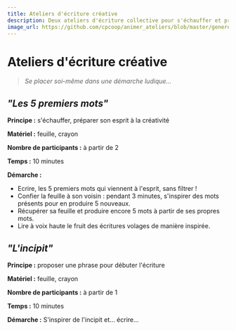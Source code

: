 ```yaml
---
title: Ateliers d'écriture créative
description: Deux ateliers d'écriture collective pour s'échauffer et préparer son esprit à la créativité.
image_url: https://github.com/cpcoop/animer_ateliers/blob/master/generer_creativite/atelier_ecriture_creative.jpg?raw=true
---
```


# Ateliers d'écriture créative

> *Se placer soi-même dans une démarche ludique...*

## *"Les 5 premiers mots"*

**Principe :** s'échauffer, préparer son esprit à la créativité

**Matériel :** feuille, crayon

**Nombre de participants :** à partir de 2

**Temps :** 10 minutes

**Démarche :**
* Ecrire, les 5 premiers mots qui viennent à l'esprit, sans filtrer !
* Confier la feuille à son voisin : pendant 3 minutes, s'inspirer des mots présents pour en produire 5 nouveaux.
* Récupérer sa feuille et produire encore 5 mots à partir de ses propres mots.
* Lire à voix haute le fruit des écritures volages de manière inspirée.

## *"L'incipit"*

**Principe :** proposer une phrase pour débuter l'écriture

**Matériel :** feuille, crayon

**Nombre de participants :** à partir de 1

**Temps :** 10 minutes

**Démarche :** S'inspirer de l'incipit et... écrire...
